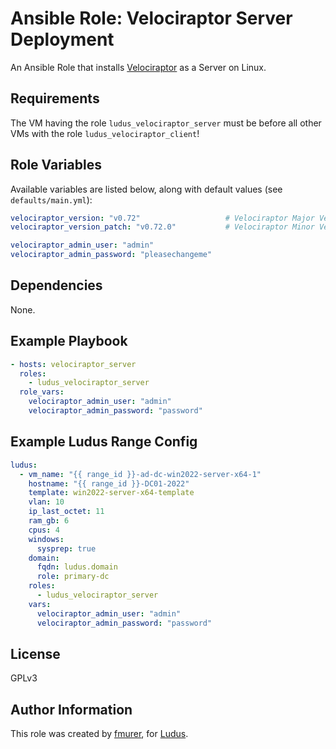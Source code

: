 # Ansible Role: Velociraptor Server Deployment

An Ansible Role that installs [Velociraptor](https://docs.velociraptor.app/) as a Server on Linux.

## Requirements

The VM having the role `ludus_velociraptor_server` must be before all other VMs with the role `ludus_velociraptor_client`!

## Role Variables

Available variables are listed below, along with default values (see `defaults/main.yml`):

```yaml
velociraptor_version: "v0.72"                   # Velociraptor Major Version
velociraptor_version_patch: "v0.72.0"           # Velociraptor Minor Version

velociraptor_admin_user: "admin"
velociraptor_admin_password: "pleasechangeme"
```

## Dependencies

None.

## Example Playbook

```yaml
- hosts: velociraptor_server
  roles:
    - ludus_velociraptor_server
  role_vars:
    velociraptor_admin_user: "admin"
    velociraptor_admin_password: "password"
```

## Example Ludus Range Config

```yaml
ludus:
  - vm_name: "{{ range_id }}-ad-dc-win2022-server-x64-1"
    hostname: "{{ range_id }}-DC01-2022"
    template: win2022-server-x64-template
    vlan: 10
    ip_last_octet: 11
    ram_gb: 6
    cpus: 4
    windows:
      sysprep: true
    domain:
      fqdn: ludus.domain
      role: primary-dc
    roles:
      - ludus_velociraptor_server
    vars:
      velociraptor_admin_user: "admin"
      velociraptor_admin_password: "password"
```

## License

GPLv3

## Author Information

This role was created by [fmurer](https://github.com/fmurer), for [Ludus](https://ludus.cloud/).
